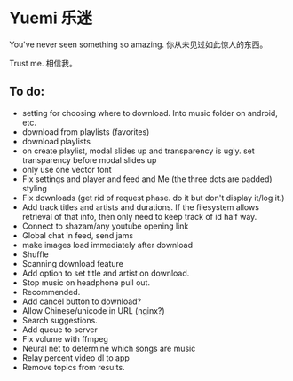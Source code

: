 # Yuemi 乐迷

You've never seen something so amazing. 你从未见过如此惊人的东西。

Trust me. 相信我。

## To do:
- setting for choosing where to download. Into music folder on android, etc.
- download from playlists (favorites)
- download playlists
- on create playlist, modal slides up and transparency is ugly. set transparency before modal slides up
- only use one vector font
- Fix settings and player and feed and Me (the three dots are padded) styling
- Fix downloads (get rid of request phase. do it but don't display it/log it.)
- Add track titles and artists and durations. If the filesystem allows retrieval of that info, then only need to keep track of id half way.
- Connect to shazam/any youtube opening link
- Global chat in feed, send jams
- make images load immediately after download
- Shuffle
- Scanning download feature
- Add option to set title and artist on download.
- Stop music on headphone pull out.
- Recommended.
- Add cancel button to download?
- Allow Chinese/unicode in URL (nginx?)
- Search suggestions.
- Add queue to server
- Fix volume with ffmpeg
- Neural net to determine which songs are music
- Relay percent video dl to app
- Remove topics from results.